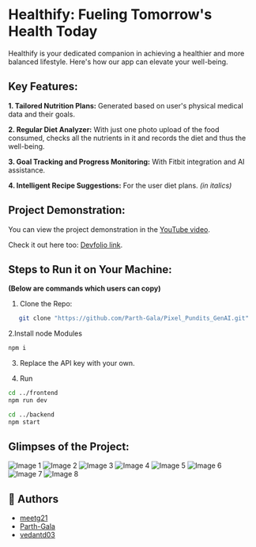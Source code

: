 # Healthify: Fueling Tomorrow's Health Today

Healthify is your dedicated companion in achieving a healthier and more balanced lifestyle. Here's how our app can elevate your well-being.

## Key Features:

**1. Tailored Nutrition Plans:** Generated based on user's physical medical data and their goals.

**2. Regular Diet Analyzer:** With just one photo upload of the food consumed, checks all the nutrients in it and records the diet and thus the well-being.

**3. Goal Tracking and Progress Monitoring:** With Fitbit integration and AI assistance.

**4. Intelligent Recipe Suggestions:** For the user diet plans. *(in italics)*

## Project Demonstration:

You can view the project demonstration in the [YouTube video](https://www.youtube.com/watch?v=m0M-XTkIWiY).

Check it out here too: [Devfolio link](https://devfolio.co/projects/healthify-d945).

## Steps to Run it on Your Machine:

**(Below are commands which users can copy)**

1. Clone the Repo:
```bash
   git clone "https://github.com/Parth-Gala/Pixel_Pundits_GenAI.git" 
```

2.Install node Modules 
```bash
npm i 
```

3. Replace the API key with your own.

4. Run 
```bash
cd ../frontend
npm run dev

cd ../backend
npm start
```

## Glimpses of the Project:
![Image 1](https://drive.google.com/file/d/1pEZ5LjC5tpqLi24N5qefT7woL8eWFPKl/view?usp=drive_link)
![Image 2](https://drive.google.com/file/d/1cIpyk9ODJm6WSDd_Q5quGdDKqMLSIOqQ/view?usp=drive_link)
![Image 3](https://drive.google.com/file/d/16T5idWe3vctWQg8060bSkYq5_9EnH47w/view?usp=drive_link)
![Image 4](https://drive.google.com/file/d/1x8x6RqXi7oSkfTWLL7ANHoVxZ44AisNk/view?usp=drive_link)
![Image 5](https://drive.google.com/file/d/1o8BsCNuM7FVegjRBO6n9CGn3IlcVhNfu/view?usp=drive_link)
![Image 6](https://drive.google.com/file/d/1qChnd4Q9ctTLOkuNHb2MBIlgzcEbU4gI/view?usp=drive_link)
![Image 7](https://drive.google.com/file/d/1Xc9LOOfbBbGwxFTnm2zMRjlLQ_fgWAdh/view?usp=drive_link)
![Image 8](https://drive.google.com/file/d/1mtI07p5mgDIbsM6uC9VxzeiHq7ATwYRO/view?usp=drive_link)

## :book: Authors
+ [meetg21](https://github.com/meetg21)
+ [Parth-Gala](https://github.com/Parth-Gala)
+ [vedantd03](https://github.com/vedantd03)



